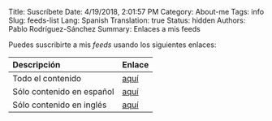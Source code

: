 Title: Suscríbete
Date: 4/19/2018, 2:01:57 PM
Category: About-me
Tags: info
Slug: feeds-list
Lang: Spanish
Translation: true
Status: hidden
Authors: Pablo Rodríguez-Sánchez
Summary: Enlaces a mis feeds

Puedes suscribirte a mis _feeds_ usando los siguientes enlaces:

| Descripción               | Enlace                                |
|:--------------------------|:--------------------------------------|
| Todo el contenido         | [aquí](../feeds/all.atom.xml)         |
| Sólo contenido en español | [aquí](../feeds/all-Spanish.atom.xml) |
| Sólo contenido en inglés  | [aquí](../feeds/all-english.atom.xml) |
